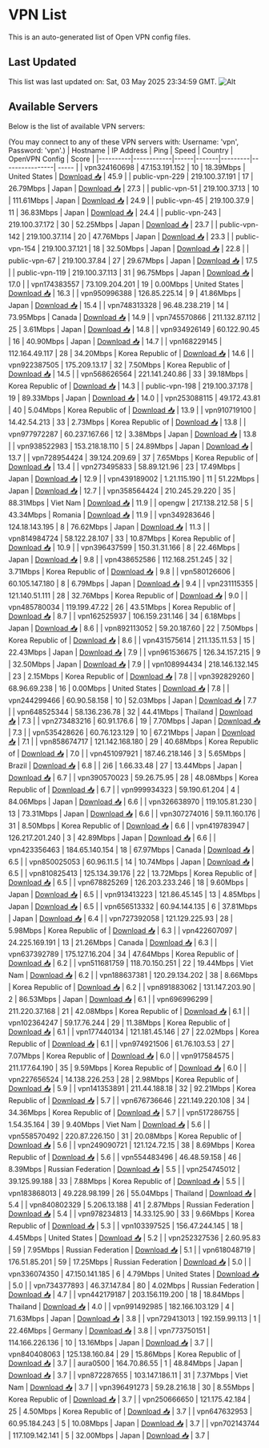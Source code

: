 # VPN List

This is an auto-generated list of Open VPN config files.

## Last Updated

This list was last updated on: Sat, 03 May 2025 23:34:59 GMT.
![Alt](https://repobeats.axiom.co/api/embed/186b98318ef1479477931607c1ad7d823f12451f.svg "Repobeats analytics image")

## Available Servers

Below is the list of available VPN servers:

(You may connect to any of these VPN servers with: Username: 'vpn', Password: 'vpn'.)
| Hostname | IP Address | Ping | Speed | Country | OpenVPN Config | Score |
|----------|------------|------|-------|---------|----------------| ----- |
| vpn324160698 | 47.153.191.152 | 10 | 18.39Mbps | United States | [Download 📥](./configs/server_0_US.ovpn) | 45.9 |
| public-vpn-229 | 219.100.37.191 | 17 | 26.79Mbps | Japan | [Download 📥](./configs/server_1_JP.ovpn) | 27.3 |
| public-vpn-51 | 219.100.37.13 | 10 | 111.61Mbps | Japan | [Download 📥](./configs/server_2_JP.ovpn) | 24.9 |
| public-vpn-45 | 219.100.37.9 | 11 | 36.83Mbps | Japan | [Download 📥](./configs/server_3_JP.ovpn) | 24.4 |
| public-vpn-243 | 219.100.37.172 | 30 | 52.25Mbps | Japan | [Download 📥](./configs/server_4_JP.ovpn) | 23.7 |
| public-vpn-142 | 219.100.37.114 | 20 | 47.76Mbps | Japan | [Download 📥](./configs/server_5_JP.ovpn) | 23.3 |
| public-vpn-154 | 219.100.37.121 | 18 | 32.50Mbps | Japan | [Download 📥](./configs/server_6_JP.ovpn) | 22.8 |
| public-vpn-67 | 219.100.37.84 | 27 | 29.67Mbps | Japan | [Download 📥](./configs/server_7_JP.ovpn) | 17.5 |
| public-vpn-119 | 219.100.37.113 | 31 | 96.75Mbps | Japan | [Download 📥](./configs/server_8_JP.ovpn) | 17.0 |
| vpn174383557 | 73.109.204.201 | 19 | 0.00Mbps | United States | [Download 📥](./configs/server_9_US.ovpn) | 16.3 |
| vpn950996388 | 126.85.225.14 | 9 | 41.86Mbps | Japan | [Download 📥](./configs/server_10_JP.ovpn) | 15.4 |
| vpn748313328 | 96.48.238.219 | 14 | 73.95Mbps | Canada | [Download 📥](./configs/server_11_CA.ovpn) | 14.9 |
| vpn745570866 | 211.132.87.112 | 25 | 3.61Mbps | Japan | [Download 📥](./configs/server_12_JP.ovpn) | 14.8 |
| vpn934926149 | 60.122.90.45 | 16 | 40.90Mbps | Japan | [Download 📥](./configs/server_13_JP.ovpn) | 14.7 |
| vpn168229145 | 112.164.49.117 | 28 | 34.20Mbps | Korea Republic of | [Download 📥](./configs/server_14_KR.ovpn) | 14.6 |
| vpn922387505 | 175.209.13.17 | 32 | 7.50Mbps | Korea Republic of | [Download 📥](./configs/server_15_KR.ovpn) | 14.5 |
| vpn568626564 | 221.141.240.86 | 33 | 39.18Mbps | Korea Republic of | [Download 📥](./configs/server_16_KR.ovpn) | 14.3 |
| public-vpn-198 | 219.100.37.178 | 19 | 89.33Mbps | Japan | [Download 📥](./configs/server_17_JP.ovpn) | 14.0 |
| vpn253088115 | 49.172.43.81 | 40 | 5.04Mbps | Korea Republic of | [Download 📥](./configs/server_18_KR.ovpn) | 13.9 |
| vpn910719100 | 14.42.54.213 | 33 | 2.73Mbps | Korea Republic of | [Download 📥](./configs/server_19_KR.ovpn) | 13.8 |
| vpn977972287 | 60.237.167.66 | 12 | 3.38Mbps | Japan | [Download 📥](./configs/server_20_JP.ovpn) | 13.8 |
| vpn938522983 | 153.218.18.110 | 5 | 24.89Mbps | Japan | [Download 📥](./configs/server_21_JP.ovpn) | 13.7 |
| vpn728954424 | 39.124.209.69 | 37 | 7.65Mbps | Korea Republic of | [Download 📥](./configs/server_22_KR.ovpn) | 13.4 |
| vpn273495833 | 58.89.121.96 | 23 | 17.49Mbps | Japan | [Download 📥](./configs/server_23_JP.ovpn) | 12.9 |
| vpn439189002 | 1.21.115.190 | 11 | 51.22Mbps | Japan | [Download 📥](./configs/server_24_JP.ovpn) | 12.7 |
| vpn358564424 | 210.245.29.220 | 35 | 88.31Mbps | Viet Nam | [Download 📥](./configs/server_25_VN.ovpn) | 11.9 |
| opengw | 217.138.212.58 | 5 | 43.34Mbps | Romania | [Download 📥](./configs/server_26_RO.ovpn) | 11.9 |
| vpn349283646 | 124.18.143.195 | 8 | 76.62Mbps | Japan | [Download 📥](./configs/server_27_JP.ovpn) | 11.3 |
| vpn814984724 | 58.122.28.107 | 33 | 10.87Mbps | Korea Republic of | [Download 📥](./configs/server_28_KR.ovpn) | 10.9 |
| vpn396437599 | 150.31.31.166 | 8 | 22.46Mbps | Japan | [Download 📥](./configs/server_29_JP.ovpn) | 9.8 |
| vpn438652586 | 112.168.251.245 | 32 | 3.71Mbps | Korea Republic of | [Download 📥](./configs/server_30_KR.ovpn) | 9.8 |
| vpn580126606 | 60.105.147.180 | 8 | 6.79Mbps | Japan | [Download 📥](./configs/server_31_JP.ovpn) | 9.4 |
| vpn231115355 | 121.140.51.111 | 28 | 32.76Mbps | Korea Republic of | [Download 📥](./configs/server_32_KR.ovpn) | 9.0 |
| vpn485780034 | 119.199.47.22 | 26 | 43.51Mbps | Korea Republic of | [Download 📥](./configs/server_33_KR.ovpn) | 8.7 |
| vpn162525937 | 106.159.231.146 | 34 | 6.18Mbps | Japan | [Download 📥](./configs/server_34_JP.ovpn) | 8.6 |
| vpn892113052 | 59.20.187.60 | 22 | 7.50Mbps | Korea Republic of | [Download 📥](./configs/server_35_KR.ovpn) | 8.6 |
| vpn431575614 | 211.135.11.53 | 15 | 22.43Mbps | Japan | [Download 📥](./configs/server_36_JP.ovpn) | 7.9 |
| vpn961536675 | 126.34.157.215 | 9 | 32.50Mbps | Japan | [Download 📥](./configs/server_37_JP.ovpn) | 7.9 |
| vpn108994434 | 218.146.132.145 | 23 | 2.15Mbps | Korea Republic of | [Download 📥](./configs/server_38_KR.ovpn) | 7.8 |
| vpn392829260 | 68.96.69.238 | 16 | 0.00Mbps | United States | [Download 📥](./configs/server_39_US.ovpn) | 7.8 |
| vpn244299466 | 60.90.58.158 | 10 | 52.03Mbps | Japan | [Download 📥](./configs/server_40_JP.ovpn) | 7.7 |
| vpn648525344 | 58.136.236.78 | 32 | 44.41Mbps | Thailand | [Download 📥](./configs/server_41_TH.ovpn) | 7.3 |
| vpn273483216 | 60.91.176.6 | 19 | 7.70Mbps | Japan | [Download 📥](./configs/server_42_JP.ovpn) | 7.3 |
| vpn535428626 | 60.76.123.129 | 10 | 67.21Mbps | Japan | [Download 📥](./configs/server_43_JP.ovpn) | 7.1 |
| vpn858674717 | 121.142.168.180 | 29 | 40.68Mbps | Korea Republic of | [Download 📥](./configs/server_44_KR.ovpn) | 7.0 |
| vpn451097921 | 187.46.218.146 | 3 | 5.65Mbps | Brazil | [Download 📥](./configs/server_45_BR.ovpn) | 6.8 |
| 2i6 | 1.66.33.48 | 27 | 13.44Mbps | Japan | [Download 📥](./configs/server_46_JP.ovpn) | 6.7 |
| vpn390570023 | 59.26.75.95 | 28 | 48.08Mbps | Korea Republic of | [Download 📥](./configs/server_47_KR.ovpn) | 6.7 |
| vpn999934323 | 59.190.61.204 | 4 | 84.06Mbps | Japan | [Download 📥](./configs/server_48_JP.ovpn) | 6.6 |
| vpn326638970 | 119.105.81.230 | 13 | 73.31Mbps | Japan | [Download 📥](./configs/server_49_JP.ovpn) | 6.6 |
| vpn307274016 | 59.11.160.176 | 31 | 8.50Mbps | Korea Republic of | [Download 📥](./configs/server_50_KR.ovpn) | 6.6 |
| vpn419783947 | 126.217.201.240 | 3 | 42.89Mbps | Japan | [Download 📥](./configs/server_51_JP.ovpn) | 6.6 |
| vpn423356463 | 184.65.140.154 | 18 | 67.97Mbps | Canada | [Download 📥](./configs/server_52_CA.ovpn) | 6.5 |
| vpn850025053 | 60.96.11.5 | 14 | 10.74Mbps | Japan | [Download 📥](./configs/server_53_JP.ovpn) | 6.5 |
| vpn810825413 | 125.134.39.176 | 22 | 13.72Mbps | Korea Republic of | [Download 📥](./configs/server_54_KR.ovpn) | 6.5 |
| vpn678825269 | 126.203.233.246 | 18 | 9.60Mbps | Japan | [Download 📥](./configs/server_55_JP.ovpn) | 6.5 |
| vpn913413223 | 121.86.45.145 | 13 | 4.85Mbps | Japan | [Download 📥](./configs/server_56_JP.ovpn) | 6.5 |
| vpn656513332 | 60.94.144.135 | 6 | 37.81Mbps | Japan | [Download 📥](./configs/server_57_JP.ovpn) | 6.4 |
| vpn727392058 | 121.129.225.93 | 28 | 5.98Mbps | Korea Republic of | [Download 📥](./configs/server_58_KR.ovpn) | 6.3 |
| vpn422607097 | 24.225.169.191 | 13 | 21.26Mbps | Canada | [Download 📥](./configs/server_59_CA.ovpn) | 6.3 |
| vpn637392789 | 175.127.16.204 | 34 | 47.64Mbps | Korea Republic of | [Download 📥](./configs/server_60_KR.ovpn) | 6.2 |
| vpn511681759 | 118.70.150.251 | 22 | 19.44Mbps | Viet Nam | [Download 📥](./configs/server_61_VN.ovpn) | 6.2 |
| vpn188637381 | 120.29.134.202 | 38 | 8.66Mbps | Korea Republic of | [Download 📥](./configs/server_62_KR.ovpn) | 6.2 |
| vpn891883062 | 131.147.203.90 | 2 | 86.53Mbps | Japan | [Download 📥](./configs/server_63_JP.ovpn) | 6.1 |
| vpn696996299 | 211.220.37.168 | 21 | 42.08Mbps | Korea Republic of | [Download 📥](./configs/server_64_KR.ovpn) | 6.1 |
| vpn102364247 | 59.17.76.244 | 29 | 11.38Mbps | Korea Republic of | [Download 📥](./configs/server_65_KR.ovpn) | 6.1 |
| vpn177440134 | 121.181.45.146 | 27 | 22.02Mbps | Korea Republic of | [Download 📥](./configs/server_66_KR.ovpn) | 6.1 |
| vpn974921506 | 61.76.103.53 | 27 | 7.07Mbps | Korea Republic of | [Download 📥](./configs/server_67_KR.ovpn) | 6.0 |
| vpn917584575 | 211.177.64.190 | 35 | 9.59Mbps | Korea Republic of | [Download 📥](./configs/server_68_KR.ovpn) | 6.0 |
| vpn227656524 | 14.138.226.253 | 28 | 2.98Mbps | Korea Republic of | [Download 📥](./configs/server_69_KR.ovpn) | 5.9 |
| vpn141353891 | 211.44.188.18 | 32 | 92.21Mbps | Korea Republic of | [Download 📥](./configs/server_70_KR.ovpn) | 5.7 |
| vpn676736646 | 221.149.220.108 | 34 | 34.36Mbps | Korea Republic of | [Download 📥](./configs/server_71_KR.ovpn) | 5.7 |
| vpn517286755 | 1.54.35.164 | 39 | 9.40Mbps | Viet Nam | [Download 📥](./configs/server_72_VN.ovpn) | 5.6 |
| vpn558570492 | 220.87.226.150 | 31 | 20.08Mbps | Korea Republic of | [Download 📥](./configs/server_73_KR.ovpn) | 5.6 |
| vpn249090721 | 121.124.72.15 | 38 | 8.69Mbps | Korea Republic of | [Download 📥](./configs/server_74_KR.ovpn) | 5.6 |
| vpn554483496 | 46.48.59.158 | 46 | 8.39Mbps | Russian Federation | [Download 📥](./configs/server_75_RU.ovpn) | 5.5 |
| vpn254745012 | 39.125.99.188 | 33 | 7.88Mbps | Korea Republic of | [Download 📥](./configs/server_76_KR.ovpn) | 5.5 |
| vpn183868013 | 49.228.98.199 | 26 | 55.04Mbps | Thailand | [Download 📥](./configs/server_77_TH.ovpn) | 5.4 |
| vpn840802329 | 5.206.13.188 | 41 | 2.87Mbps | Russian Federation | [Download 📥](./configs/server_78_RU.ovpn) | 5.4 |
| vpn978234813 | 14.33.125.90 | 33 | 9.66Mbps | Korea Republic of | [Download 📥](./configs/server_79_KR.ovpn) | 5.3 |
| vpn103397525 | 156.47.244.145 | 18 | 4.45Mbps | United States | [Download 📥](./configs/server_80_US.ovpn) | 5.2 |
| vpn252327536 | 2.60.95.83 | 59 | 7.95Mbps | Russian Federation | [Download 📥](./configs/server_81_RU.ovpn) | 5.1 |
| vpn618048719 | 176.51.85.201 | 59 | 17.25Mbps | Russian Federation | [Download 📥](./configs/server_82_RU.ovpn) | 5.0 |
| vpn336074350 | 47.150.141.185 | 6 | 4.79Mbps | United States | [Download 📥](./configs/server_83_US.ovpn) | 5.0 |
| vpn734377893 | 46.37.147.84 | 80 | 4.02Mbps | Russian Federation | [Download 📥](./configs/server_84_RU.ovpn) | 4.7 |
| vpn442179187 | 203.156.119.200 | 18 | 18.84Mbps | Thailand | [Download 📥](./configs/server_85_TH.ovpn) | 4.0 |
| vpn991492985 | 182.166.103.129 | 4 | 71.63Mbps | Japan | [Download 📥](./configs/server_86_JP.ovpn) | 3.8 |
| vpn729413013 | 192.159.99.113 | 1 | 22.46Mbps | Germany | [Download 📥](./configs/server_87_DE.ovpn) | 3.8 |
| vpn773750151 | 114.166.226.136 | 10 | 13.16Mbps | Japan | [Download 📥](./configs/server_88_JP.ovpn) | 3.7 |
| vpn840408063 | 125.138.160.84 | 29 | 15.86Mbps | Korea Republic of | [Download 📥](./configs/server_89_KR.ovpn) | 3.7 |
| aura0500 | 164.70.86.55 | 1 | 48.84Mbps | Japan | [Download 📥](./configs/server_90_JP.ovpn) | 3.7 |
| vpn872287655 | 103.147.186.11 | 31 | 7.37Mbps | Viet Nam | [Download 📥](./configs/server_91_VN.ovpn) | 3.7 |
| vpn396491273 | 59.28.216.18 | 30 | 8.55Mbps | Korea Republic of | [Download 📥](./configs/server_92_KR.ovpn) | 3.7 |
| vpn250666650 | 121.175.42.184 | 25 | 4.50Mbps | Korea Republic of | [Download 📥](./configs/server_93_KR.ovpn) | 3.7 |
| vpn647632953 | 60.95.184.243 | 5 | 10.08Mbps | Japan | [Download 📥](./configs/server_94_JP.ovpn) | 3.7 |
| vpn702143744 | 117.109.142.141 | 5 | 32.00Mbps | Japan | [Download 📥](./configs/server_95_JP.ovpn) | 3.7 |
